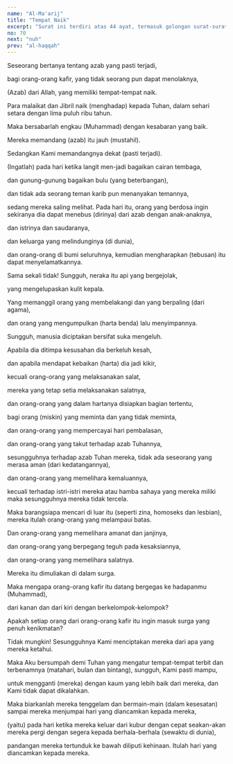 ```yaml
---
name: "Al-Ma'arij"
title: "Tempat Naik"
excerpt: "Surat ini terdiri atas 44 ayat, termasuk golongan surat-surat Makkiyyah, diturunkan sesudah surat Al Haaqqah.Perkataan Al Ma'arij yang menjadi nama bagi surat ini adalah kata jamak dari Mi'raj, diambil dari perkataan Al Ma'arij yang terdapat pada ayat 3, yang artinya menurut bahasa tempat naik. Sedang para ahli  tafsir memberi arti bermacam-macam, di antaranya langit, nikmat karunia dan derajat atau tingkatan yang diberikan Allah s.w.t kepada ahli surga."
no: 70
next: "nuh"
prev: "al-haqqah"
---
```


<span id='1' class='verse' title="QS Al-Ma'arij: 1">Seseorang bertanya tentang azab yang pasti terjadi,</span>

<span id='2' class='verse' title="QS Al-Ma'arij: 2">bagi orang-orang kafir, yang tidak seorang pun dapat menolaknya,</span>

<span id='3' class='verse' title="QS Al-Ma'arij: 3">(Azab) dari Allah, yang memiliki tempat-tempat naik.</span>

<span id='4' class='verse' title="QS Al-Ma'arij: 4">Para malaikat dan Jibril naik (menghadap) kepada Tuhan, dalam sehari setara dengan lima puluh ribu tahun.</span>

<span id='5' class='verse' title="QS Al-Ma'arij: 5">Maka bersabarlah engkau (Muhammad) dengan kesabaran yang baik.</span>

<span id='6' class='verse' title="QS Al-Ma'arij: 6">Mereka memandang (azab) itu jauh (mustahil).</span>

<span id='7' class='verse' title="QS Al-Ma'arij: 7">Sedangkan Kami memandangnya dekat (pasti terjadi).</span>

<span id='8' class='verse' title="QS Al-Ma'arij: 8">(Ingatlah) pada hari ketika langit men-jadi bagaikan cairan tembaga,</span>

<span id='9' class='verse' title="QS Al-Ma'arij: 9">dan gunung-gunung bagaikan bulu (yang beterbangan),</span>

<span id='10' class='verse' title="QS Al-Ma'arij: 10">dan tidak ada seorang teman karib pun menanyakan temannya,</span>

<span id='11' class='verse' title="QS Al-Ma'arij: 11">sedang mereka saling melihat. Pada hari itu, orang yang berdosa ingin sekiranya dia dapat menebus (dirinya) dari azab dengan anak-anaknya,</span>

<span id='12' class='verse' title="QS Al-Ma'arij: 12">dan istrinya dan saudaranya,</span>

<span id='13' class='verse' title="QS Al-Ma'arij: 13">dan keluarga yang melindunginya (di dunia),</span>

<span id='14' class='verse' title="QS Al-Ma'arij: 14">dan orang-orang di bumi seluruhnya, kemudian mengharapkan (tebusan) itu dapat menyelamatkannya.</span>

<span id='15' class='verse' title="QS Al-Ma'arij: 15">Sama sekali tidak! Sungguh, neraka itu api yang bergejolak,</span>

<span id='16' class='verse' title="QS Al-Ma'arij: 16">yang mengelupaskan kulit kepala.</span>

<span id='17' class='verse' title="QS Al-Ma'arij: 17">Yang memanggil orang yang membelakangi dan yang berpaling (dari agama),</span>

<span id='18' class='verse' title="QS Al-Ma'arij: 18">dan orang yang mengumpulkan (harta benda) lalu menyimpannya.</span>

<span id='19' class='verse' title="QS Al-Ma'arij: 19">Sungguh, manusia diciptakan bersifat suka mengeluh.</span>

<span id='20' class='verse' title="QS Al-Ma'arij: 20">Apabila dia ditimpa kesusahan dia berkeluh kesah,</span>

<span id='21' class='verse' title="QS Al-Ma'arij: 21">dan apabila mendapat kebaikan (harta) dia jadi kikir,</span>

<span id='22' class='verse' title="QS Al-Ma'arij: 22">kecuali orang-orang yang melaksanakan salat,</span>

<span id='23' class='verse' title="QS Al-Ma'arij: 23">mereka yang tetap setia melaksanakan salatnya,</span>

<span id='24' class='verse' title="QS Al-Ma'arij: 24">dan orang-orang yang dalam hartanya disiapkan bagian tertentu,</span>

<span id='25' class='verse' title="QS Al-Ma'arij: 25">bagi orang (miskin) yang meminta dan yang tidak meminta,</span>

<span id='26' class='verse' title="QS Al-Ma'arij: 26">dan orang-orang yang mempercayai hari pembalasan,</span>

<span id='27' class='verse' title="QS Al-Ma'arij: 27">dan orang-orang yang takut terhadap azab Tuhannya,</span>

<span id='28' class='verse' title="QS Al-Ma'arij: 28">sesungguhnya terhadap azab Tuhan mereka, tidak ada seseorang yang merasa aman (dari kedatangannya),</span>

<span id='29' class='verse' title="QS Al-Ma'arij: 29">dan orang-orang yang memelihara kemaluannya,</span>

<span id='30' class='verse' title="QS Al-Ma'arij: 30">kecuali terhadap istri-istri mereka atau hamba sahaya yang mereka miliki maka sesungguhnya mereka tidak tercela.</span>

<span id='31' class='verse' title="QS Al-Ma'arij: 31">Maka barangsiapa mencari di luar itu (seperti zina, homoseks dan lesbian), mereka itulah orang-orang yang melampaui batas.</span>

<span id='32' class='verse' title="QS Al-Ma'arij: 32">Dan orang-orang yang memelihara amanat dan janjinya,</span>

<span id='33' class='verse' title="QS Al-Ma'arij: 33">dan orang-orang yang berpegang teguh pada kesaksiannya,</span>

<span id='34' class='verse' title="QS Al-Ma'arij: 34">dan orang-orang yang memelihara salatnya.</span>

<span id='35' class='verse' title="QS Al-Ma'arij: 35">Mereka itu dimuliakan di dalam surga.</span>

<span id='36' class='verse' title="QS Al-Ma'arij: 36">Maka mengapa orang-orang kafir itu datang bergegas ke hadapanmu (Muhammad),</span>

<span id='37' class='verse' title="QS Al-Ma'arij: 37">dari kanan dan dari kiri dengan berkelompok-kelompok?</span>

<span id='38' class='verse' title="QS Al-Ma'arij: 38">Apakah setiap orang dari orang-orang kafir itu ingin masuk surga yang penuh kenikmatan?</span>

<span id='39' class='verse' title="QS Al-Ma'arij: 39">Tidak mungkin! Sesungguhnya Kami menciptakan mereka dari apa yang mereka ketahui.</span>

<span id='40' class='verse' title="QS Al-Ma'arij: 40">Maka Aku bersumpah demi Tuhan yang mengatur tempat-tempat terbit dan terbenamnya  (matahari, bulan dan bintang), sungguh, Kami pasti mampu,</span>

<span id='41' class='verse' title="QS Al-Ma'arij: 41">untuk mengganti (mereka) dengan kaum yang lebih baik dari mereka, dan Kami tidak dapat dikalahkan.</span>

<span id='42' class='verse' title="QS Al-Ma'arij: 42">Maka biarkanlah mereka tenggelam dan bermain-main (dalam kesesatan) sampai mereka menjumpai hari yang diancamkan kepada mereka,</span>

<span id='43' class='verse' title="QS Al-Ma'arij: 43">(yaitu) pada hari ketika mereka keluar dari kubur dengan cepat seakan-akan mereka pergi dengan segera kepada berhala-berhala (sewaktu di dunia),</span>

<span id='44' class='verse' title="QS Al-Ma'arij: 44">pandangan mereka tertunduk ke bawah diliputi kehinaan. Itulah hari yang diancamkan kepada mereka.</span>
